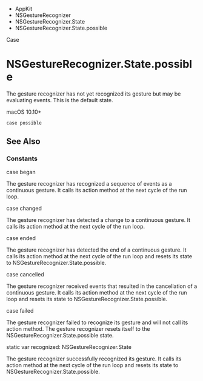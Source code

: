 

- AppKit
- NSGestureRecognizer
- NSGestureRecognizer.State
-  NSGestureRecognizer.State.possible 

Case

# NSGestureRecognizer.State.possible

The gesture recognizer has not yet recognized its gesture but may be evaluating events. This is the default state.

macOS 10.10+

``` source
case possible
```

## See Also

### Constants

case began

The gesture recognizer has recognized a sequence of events as a continuous gesture. It calls its action method at the next cycle of the run loop.

case changed

The gesture recognizer has detected a change to a continuous gesture. It calls its action method at the next cycle of the run loop.

case ended

The gesture recognizer has detected the end of a continuous gesture. It calls its action method at the next cycle of the run loop and resets its state to NSGestureRecognizer.State.possible.

case cancelled

The gesture recognizer received events that resulted in the cancellation of a continuous gesture. It calls its action method at the next cycle of the run loop and resets its state to NSGestureRecognizer.State.possible.

case failed

The gesture recognizer failed to recognize its gesture and will not call its action method. The gesture recognizer resets itself to the NSGestureRecognizer.State.possible state.

static var recognized: NSGestureRecognizer.State

The gesture recognizer successfully recognized its gesture. It calls its action method at the next cycle of the run loop and resets its state to NSGestureRecognizer.State.possible.


